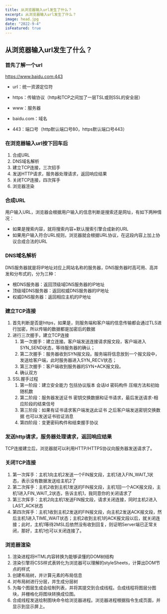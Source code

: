 ```yaml
---
title: 从浏览器输入url发生了什么？
excerpt: 从浏览器输入url发生了什么？
image: head.jpg
date: "2022-9-4"
isFeatured: true
---
```


## 从浏览器输入url发生了什么？

### 首先了解一个url

https://www.baidu.com:443

- url：统一资源定位符

+ https：传输协议（http和TCP之间加了一层TSL或则SSL的安全层）

+ www：服务器

+ baidu.com：域名

+ 443：端口号（http默认端口号80，https默认端口号443）

### 在浏览器输入url按下回车后

1. 合成URL
2. DNS域名解析
3. 建立TCP连接，三次招手
4. 发送HTTP请求，服务器处理请求，返回响应结果
5. 关闭TCP连接，四次挥手
6. 浏览器渲染

### 合成URL

用户输入URL，浏览器会根据用户输入的信息判断是搜索还是网址，有如下两种情况：

+ 如果是搜索内容，就将搜索内容+默认搜索引擎合成新的URL
+ 如果用户输入符合URL规则，浏览器就会根据URL协议，在这段内容上加上协议合成合法的URL

### DNS域名解析

DNS服务器就是将IP地址对应上网站名称的服务器，DNS服务器时高可用、高并发和分布式的，分为三种：

+ 根DNS服务器：返回顶级域DNS服务器的IP地址
+ 顶级域DNS服务器：返回权威DNS服务器的IP地址
+ 权威DNS服务器：返回相应主机的IP地址

### 建立TCP连接

1. 首先判断是否是https，如果是，则服务端和客户端的信息传输都会通过TLS进行加密，所以传输的数据都是加密后的数据
2. 进行三次握手，建立TCP连接
   1. 第一次握手：建立连接。客户端发送连接请求报文段，客户端进入SYN_SEND状态，等待服务器的确认；
   2. 第二次握手：服务器收到SYN报文段。服务端将信息放到一个报文段中，发送给客户端，此时服务器进入SYN_RECV状态；
   3. 第三次握手：客户端收到服务器的SYN+ACK报文段。
   4. 确认双方
3. SSL握手过程
   1. 第一阶段：建立安全能力 包括协议版本 会话Id 密码构件 压缩方法和初始随机数
   2. 第二阶段：服务器发送证书 密钥交换数据和证书请求，最后发送请求-相应阶段的结束信号
   3. 第三阶段：如果有证书请求客户端发送此证书 之后客户端发送密钥交换数据 也可以发送证书验证消息
   4. 第四阶段：变更密码构件和结束握手协议

### 发送http请求，服务器处理请求，返回响应结果

TCP连接建立后，浏览器就可以利用HTTP/HTTPS协议向服务器发送请求了。

### 关闭TCP连接

1. 第一次挥手：主机1向主机2发送一个FIN报文段，主机1进入FIN_WAIT_1状态，表示没有数据发送给主机2了
2. 第二次挥手：主机2收到主机1发送的FIN报文段，主机1回一个ACK报文段，主机1进入FIN_WAIT_2状态，告诉主机1，我同意你的关闭请求了
3. 第三次挥手：主机2向主机1发送FIN报文段，请求关闭连接，同时主机2进入LAST_ACK状态
4. 第四次挥手：主机1收到主机2发送的FIN报文段，向主机2发送ACK报文段，然后主机1进入TIME_WAIT状态；主机2收到主机1的ACK报文段以后，就关闭连接；此时，主机1等待2MSL后依然没有收到回复，则证明Server端已正常关闭，那好，主机1也可以关闭连接了。

### 浏览器渲染

1. 渲染进程将HTML内容转换为能够读懂的DOM树结构
2. 渲染引擎将CSS样式表转化为浏览器可以理解的styleSheets，计算出DOM节点的样式
3. 创建布局树，并计算元素的布局信息
4. 对布局树进行分层，并生成分层树
5. 为每个图层生成会绘制列表，并将其提交到合成线程。合成线程将图层分图块，并栅格化将图块转换成位图。
6. 合成线程发送绘制图块命令给浏览器进程。浏览器进程根据指令生成页面，并显示到显示屏上。